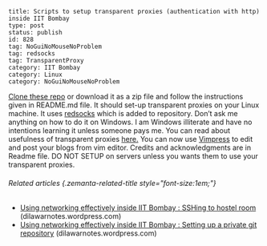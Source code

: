 ~~~~ 
title: Scripts to setup transparent proxies (authentication with http) inside IIT Bombay 
type: post
status: publish
id: 828
tag: NoGuiNoMouseNoProblem
tag: redsocks
tag: TransparentProxy
category: IIT Bombay
category: Linux
category: NoGuiNoMouseNoProblem
~~~~

[Clone these repo](https://github.com/dilawar/Transparent-Proxy) or
download it as a zip file and follow the instructions given in README.md
file. It should set-up transparent proxies on your Linux machine. It
uses [redsocks](http://darkk.net.ru/redsocks/) which is added to
repository. Don’t ask me anything on how to do it on Windows. I am
Windows illiterate and have no intentions learning it unless someone
pays me. You can read about usefulness of transparent proxies
[here.](http://pritambaral.com/2012/04/transparent-proxy-on-linux/) You
can now use [Vimpress](https://github.com/vim-scripts/VimRepress) to
edit and post your blogs from vim editor. Credits and acknowledgments
are in Readme file. DO NOT SETUP on servers unless you wants them to use
your transparent proxies.

###### Related articles {.zemanta-related-title style="font-size:1em;"}

-   [Using networking effectively inside IIT Bombay : SSHing to hostel
    room](http://dilawarnotes.wordpress.com/2013/02/21/using-networking-effectively-in-iit-bombay-sshing-to-hostel-room/)
    (dilawarnotes.wordpress.com)
-   [Using networking effectively inside IIT Bombay : Setting up a
    private git
    repository](http://dilawarnotes.wordpress.com/2013/02/22/using-networking-effectively-inside-iit-bombay-setting-up-a-private-git-repository/)
    (dilawarnotes.wordpress.com)


